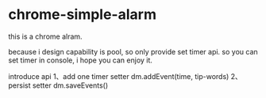 # chrome-simple-alarm
this is a chrome alram.

because i design capability is pool, so only provide set timer api. so you can set timer in console, i hope you can enjoy it.

introduce api
1、add one timer setter
dm.addEvent(time, tip-words)
2、persist setter
dm.saveEvents()




